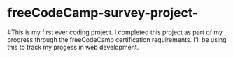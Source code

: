 # freeCodeCamp-survey-project-
#This is my first ever coding project. I completed this project as part of my progress through the freeCodeCamp certification requirements. I'll be using this to track my progess in web development.
